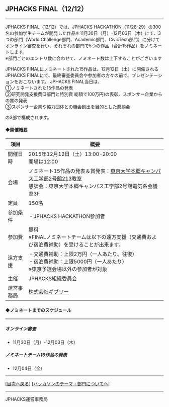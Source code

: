 ## JPHACKS FINAL（12/12）
***
JPHACKS FINAL（12/12）では、JPHACKS HACKATHON（11/28-29）の300名の参加学生チームが開発した作品を11月30日（月）-12月03日（木）にて、3つの部門（World Challenge部門、Academic部門、CivicTech部門）に分けてオンライン審査を行い、それぞれの部門で5つの作品（合計15作品）をノミネートします。  
※部門ごとのエントリ数に合わせて、ノミネート数は上下することがございます  

JPHACKS FINALにノミネートされた15作品は、12月12日（土）に開催されるJPHACKS FINALにて、最終審査委員会や参加者の方々の前で、プレゼンテーションをおこないます。
JPHACKS FINAL当日は、<br>①ノミネートされた15作品の発表<br>②研究開発支援費(3部門と特別賞 総額で100万円)の表彰、スポンサー企業からの賞の発表<br>③スポンサー企業や協力団体との機会創出を目的とした懇談会  
  
の3部で構成されます。

#### ◆開催概要

|項目|概要|
|---|---|
|開催日時|2015年12月12日（土）13:00-20:00<br>開場は12:00|
|会場|ノミネート15作品の発表＆賞発表：[東京大学本郷キャンパス工学部2号館213教室](http://www.u-tokyo.ac.jp/campusmap/map01_02_j.html)<br>懇談会：東京大学本郷キャンパス工学部2号館電気系会議室3F|
|定員|150名|
|参加条件|・JPHACKS HACKATHON参加者|
|参加費|無料<br>※FINALノミネートチームは以下の遠方支援（交通費および宿泊費補助）を受けることが出来ます。|
|遠方支援|・交通費補助：上限2万円（一人あたり、往復）<br>・宿泊費補助：上限5000円（一人あたり）<br>※東京予選会場以外の参加者が対象|
|主催|JPHACKS組織委員会|
|運営事務局|[株式会社ギブリー](https://givery.co.jp/)|  




#### ◆ノミネートまでのスケジュール
*** 
##### オンライン審査
  * 11月30日（月）-12月03日（木）  
  
##### ノミネートチーム15作品の発表
  * 12月04日（金）
  

--------------
[[目次へ戻る](../README.md)] [[ハッカソンのテーマ・部門についてへ](theme.md)]

----
JPHACKS運営事務局
